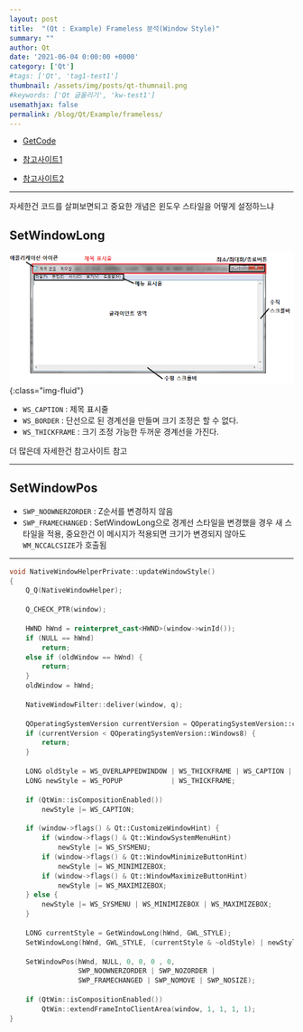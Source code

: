 ```yaml
---
layout: post
title:  "(Qt : Example) Frameless 분석(Window Style)"
summary: ""
author: Qt
date: '2021-06-04 0:00:00 +0000'
category: ['Qt']
#tags: ['Qt', 'tag1-test1']
thumbnail: /assets/img/posts/qt-thumnail.png
#keywords: ['Qt 글올리기', 'kw-test1']
usemathjax: false
permalink: /blog/Qt/Example/frameless/
---
```


* [GetCode](https://github.com/EasyCoding-7/FramelessHelper)

* [참고사이트1](https://kaspyx.tistory.com/32)
* [참고사이트2](https://mindgear.tistory.com/142)

---

자세한건 코드를 살펴보면되고 중요한 개념은 윈도우 스타일을 어떻게 설정하느냐

## SetWindowLong

![](/assets/img/posts/qt/basic-frameless-1.png){:class="img-fluid"}

* `WS_CAPTION` : 제목 표시줄
* `WS_BORDER` : 단선으로 된 경계선을 만들며 크기 조정은 할 수 없다.
* `WS_THICKFRAME` : 크기 조정 가능한 두꺼운 경계선을 가진다.

더 많은데 자세한건 참고사이트 참고

---

## SetWindowPos

* `SWP_NOOWNERZORDER` : Z순서를 변경하지 않음
* `SWP_FRAMECHANGED` : SetWindowLong으로 경계선 스타일을 변경했을 경우 새 스타일을 적용, 중요한건 이 메시지가 적용되면 크기가 변경되지 않아도 `WM_NCCALCSIZE`가 호출됨

---

```cpp
void NativeWindowHelperPrivate::updateWindowStyle()
{
    Q_Q(NativeWindowHelper);

    Q_CHECK_PTR(window);

    HWND hWnd = reinterpret_cast<HWND>(window->winId());
    if (NULL == hWnd)
        return;
    else if (oldWindow == hWnd) {
        return;
    }
    oldWindow = hWnd;

    NativeWindowFilter::deliver(window, q);

    QOperatingSystemVersion currentVersion = QOperatingSystemVersion::current();
    if (currentVersion < QOperatingSystemVersion::Windows8) {
        return;
    }

    LONG oldStyle = WS_OVERLAPPEDWINDOW | WS_THICKFRAME | WS_CAPTION | WS_SYSMENU | WS_MAXIMIZEBOX | WS_MINIMIZEBOX;
    LONG newStyle = WS_POPUP            | WS_THICKFRAME;

    if (QtWin::isCompositionEnabled())
        newStyle |= WS_CAPTION;

    if (window->flags() & Qt::CustomizeWindowHint) {
        if (window->flags() & Qt::WindowSystemMenuHint)
            newStyle |= WS_SYSMENU;
        if (window->flags() & Qt::WindowMinimizeButtonHint)
            newStyle |= WS_MINIMIZEBOX;
        if (window->flags() & Qt::WindowMaximizeButtonHint)
            newStyle |= WS_MAXIMIZEBOX;
    } else {
        newStyle |= WS_SYSMENU | WS_MINIMIZEBOX | WS_MAXIMIZEBOX;
    }

    LONG currentStyle = GetWindowLong(hWnd, GWL_STYLE);
    SetWindowLong(hWnd, GWL_STYLE, (currentStyle & ~oldStyle) | newStyle);

    SetWindowPos(hWnd, NULL, 0, 0, 0 , 0,
                 SWP_NOOWNERZORDER | SWP_NOZORDER |
                 SWP_FRAMECHANGED | SWP_NOMOVE | SWP_NOSIZE);

    if (QtWin::isCompositionEnabled())
        QtWin::extendFrameIntoClientArea(window, 1, 1, 1, 1);
}
```